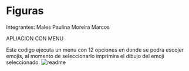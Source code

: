 # Figuras
Integrantes: 
Males Paulina
Moreira Marcos


APLIACION CON MENU 

Este codigo ejecuta un menu con 12 opciones en donde se podra escojer emojis, al momento de seleccionarlo imprimira el dibujo del
emoji seleccionado.
![readme](https://user-images.githubusercontent.com/87955476/181996687-4088cd0b-ba90-4d7e-9b8c-425a0ff6eb8c.PNG)

